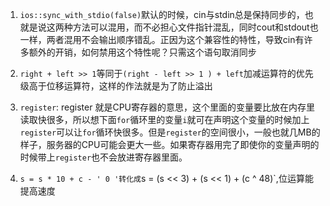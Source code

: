 1. `ios::sync_with_stdio(false)`默认的时候，cin与stdin总是保持同步的，也就是说这两种方法可以混用，而不必担心文件指针混乱，同时cout和stdout也一样，两者混用不会输出顺序错乱。正因为这个兼容性的特性，导致cin有许多额外的开销，如何禁用这个特性呢？只需这个语句取消同步

2. `right + left >> 1`等同于`(right - left >> 1 ) + left`加减运算符的优先级高于位移运算符，这样的作法就是为了防止溢出

3. `register`:   register 就是CPU寄存器的意思，这个里面的变量要比放在内存里读取快很多，所以想下面`for`循环里的变量`i`就可在声明这个变量的时候加上`register`可以让`for`循环快很多。但是`register`的空间很小，一般也就几MB的样子，服务器的CPU可能会更大一些。如果寄存器用完了即使你的变量声明的时候带上`register`也不会放进寄存器里面。

4.  `s = s * 10 + c - ' 0 '转化成`s = (s << 3) + (s << 1) + (c ^ 48)`,位运算能提高速度

    